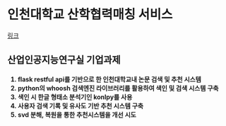 # 인천대학교 산학협력매칭 서비스

 [링크](http://rndhub.moberan.com/)

 <h2>
 산업인공지능연구실 기업과제
 </h2>

 <h4>
 <ol>
 <li>flask restful api를 기반으로 한 인천대학교내 논문 검색 및 추천 시스템</li>
 <li>python의 whoosh 검색엔진 라이브러리를 활용하여 색인 및 검색 시스템 구축</li>
 <li>색인 시 한글 형태소 분석기인 konlpy를 사용</li>
 <li>사용자 검색 기록 및 유사도 기반 추천 시스템 구축</li>
 <li>svd 분해, 복원을 통한 추천시스템을 개선 시도</li>
 </ol>
 </h4>
